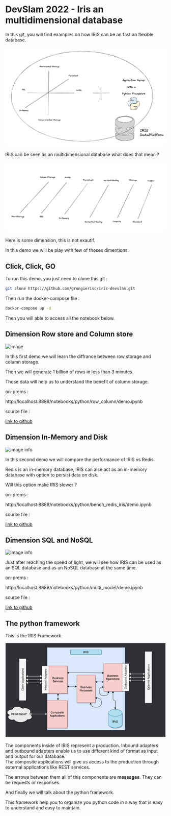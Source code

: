 # DevSlam 2022 - Iris an multidimensional database

In this git, you will find examples on how IRIS can be an fast an flexible database.

![image info](https://raw.githubusercontent.com/grongierisc/iris-devslam/master/misc/img/Main.jpg)


IRIS can be seen as an multidimensional database what does that mean ?

![image info](https://raw.githubusercontent.com/grongierisc/iris-devslam/master/misc/img/Dimension.jpg)

Here is some dimension, this is not exautif.

In this demo we will be play with few of thoses dimentions.

## Click, Click, GO

To run this demo, you just need to clone this git :

```bash
git clone https://github.com/grongierisc/iris-devslam.git
```

Then run the docker-compose file :

```bash
docker-compose up -d
```

Then you will able to access all the notebook below.

## Dimension **Row store and Column store**

![image](https://user-images.githubusercontent.com/47849411/194313385-fb65c736-dbbc-4ed1-a048-5e3f7646fe29.png)

In this first demo we will learn the diffrance between row storage and column storage.

Then we will generate 1 billion of rows in less than 3 minutes.

Those data will help us to understand the benefit of column storage.

on-prems :

http://localhost:8888/notebooks/python/row_column/demo.ipynb

source file :

[link to github](https://github.com/grongierisc/iris-devslam/blob/master/src/python/row_column/demo.ipynb)

## Dimension **In-Memory and Disk**

![image info](https://www.acquire.com.au/wp-content/uploads/2017/03/speed.jpg)

In this second demo we will compare the performance of IRIS vs Redis.

Redis is an in-memory database, IRIS can alse act as an in-memory database with option to persist data on disk.

Will this option make IRIS slower ?

on-prems :

http://localhost:8888/notebooks/python/bench_redis_iris/demo.ipynb

source file :

[link to github](https://github.com/grongierisc/iris-devslam/blob/master/src/python/bench_redis_iris/demo.ipynb)


## Dimension **SQL and NoSQL**

![image info](https://media.geeksforgeeks.org/wp-content/cdn-uploads/20191104165821/SQL-Vs-NoSQL1.png)

Just after reaching the speed of light, we will see how IRIS can be used as an SQL database and as an NoSQL database at the same time.

on-prems :

http://localhost:8888/notebooks/python/multi_model/demo.ipynb

source file :

[link to github](https://github.com/grongierisc/iris-devslam/blob/master/src/python/multi_model/demo.ipynb)

## **The python framework**

This is the IRIS Framework.

![FrameworkFull](https://raw.githubusercontent.com/thewophile-beep/formation-template/master/misc/img/FrameworkFull.png)

The components inside of IRIS represent a production. Inbound adapters and outbound adapters enable us to use different kind of format as input and output for our database. <br>The composite applications will give us access to the production through external applications like REST services.

The arrows between them all of this components are **messages**. They can be requests or responses.

And finally we will talk about the python framework.

This framework help you to organize you python code in a way that is easy to understand and easy to maintain.


